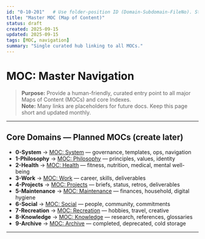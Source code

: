 ```yaml
---
id: "0-10-201"   # Use folder-position ID (Domain-Subdomain-FileNo). Stable, never changes even if title changes.
title: "Master MOC (Map of Content)"
status: draft
created: 2025-09-15
updated: 2025-09-15
tags: [MOC, navigation]
summary: "Single curated hub linking to all MOCs."
---
```


# MOC: Master Navigation

> **Purpose:** Provide a human-friendly, curated entry point to all major Maps of Content (MOCs) and core Indexes.  
> **Note:** Many links are placeholders for future docs. Keep this page short and updated monthly.

---

## Core Domains — Planned MOCs (create later)
- **0-System** → [MOC: System](/0-System/00-Database/020_moc_system.md) — governance, templates, ops, navigation
- **1-Philosophy** → [MOC: Philosophy](/1-Philosophy/00-Database/020_moc_philosophy.md) — principles, values, identity
- **2-Health** → [MOC: Health](/2-Health/00-Database/020_moc_health.md) — fitness, nutrition, medical, mental well-being
- **3-Work** → [MOC: Work](/3-Work/00-Database/020_moc_work.md) — career, skills, deliverables
- **4-Projects** → [MOC: Projects](/4-Projects/00-Database/020_moc_projects.md) — briefs, status, retros, deliverables
- **5-Maintenance** → [MOC: Maintenance](/5-Maintenance/00-Database/020_moc_maintenance.md) — finances, household, digital hygiene
- **6-Social** → [MOC: Social](/6-Social/00-Database/020_moc_social.md) — people, community, commitments
- **7-Recreation** → [MOC: Recreation](/7-Recreation/00-Database/020_moc_recreation.md) — hobbies, travel, creative
- **8-Knowledge** → [MOC: Knowledge](/8-Knowledge/00-Database/020_moc_knowledge.md) — research, references, glossaries
- **9-Archive** → [MOC: Archive](/9-Archive/00-Database/020_moc_archive.md) — completed, deprecated, cold storage

---

